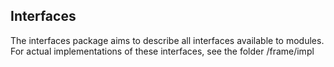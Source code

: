 Interfaces
---

The interfaces package aims to describe all interfaces available to modules.  
For actual implementations of these interfaces, see the folder /frame/impl
